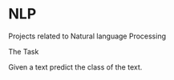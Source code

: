 # NLP

Projects related to Natural language Processing

The Task


Given a text predict the class of the text.
